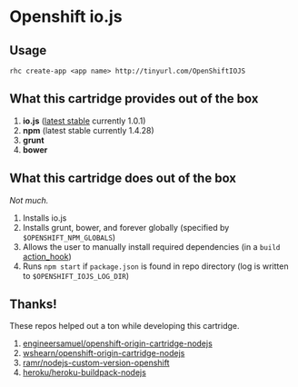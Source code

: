# Openshift io.js

## Usage

`rhc create-app <app name> http://tinyurl.com/OpenShiftIOJS`

What this cartridge provides out of the box
---
1. **io.js** ([latest stable](http://semver.io/iojs/stable) currently 1.0.1)
2. **npm** (latest stable currently 1.4.28)
3. **grunt**
4. **bower**

What this cartridge does out of the box
---
*Not much.*

1. Installs io.js
2. Installs grunt, bower, and forever globally (specified by `$OPENSHIFT_NPM_GLOBALS`)
3. Allows the user to manually install required dependencies (in a `build` [action_hook](http://openshift.github.io/documentation/oo_user_guide.html#action-hooks))
4. Runs `npm start` if `package.json` is found in repo directory (log is written to `$OPENSHIFT_IOJS_LOG_DIR`)

Thanks!
---
These repos helped out a ton while developing this cartridge.

1. [engineersamuel/openshift-origin-cartridge-nodejs](https://github.com/engineersamuel/openshift-origin-cartridge-nodejs)
2. [wshearn/openshift-origin-cartridge-nodejs](https://github.com/wshearn/openshift-origin-cartridge-nodejs)
3. [ramr/nodejs-custom-version-openshift](https://github.com/ramr/nodejs-custom-version-openshift)
4. [heroku/heroku-buildpack-nodejs](https://github.com/heroku/heroku-buildpack-nodejs)
